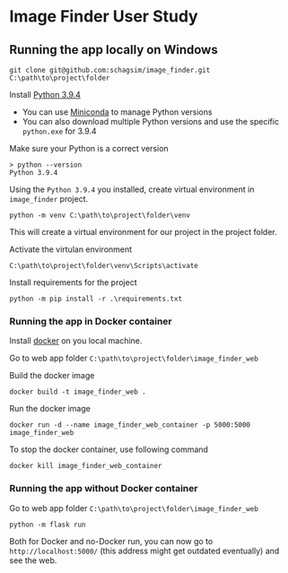 # Image Finder User Study

## Running the app locally on Windows

```shell
git clone git@github.com:schagsim/image_finder.git C:\path\to\project\folder
```

Install [Python 3.9.4](<https://www.python.org/downloads/release/python-394/>)

* You can use [Miniconda](<https://docs.conda.io/en/latest/miniconda.html>) to manage Python versions
* You can also download multiple Python versions and use the specific `python.exe` for 3.9.4

Make sure your Python is a correct version

```shell
> python --version
Python 3.9.4
```

Using the `Python 3.9.4` you installed, create virtual environment in `image_finder` project.

```shell
python -m venv C:\path\to\project\folder\venv
```

This will create a virtual environment for our project in the project folder.

Activate the virtulan environment

```shell
C:\path\to\project\folder\venv\Scripts\activate
```

Install requirements for the project

```shell
python -m pip install -r .\requirements.txt
```

### Running the app in Docker container

Install [docker](<https://docs.docker.com/docker-for-windows/install/>) on you local machine.

Go to web app folder `C:\path\to\project\folder\image_finder_web`

Build the docker image

```shell
docker build -t image_finder_web .
```

Run the docker image

```shell
docker run -d --name image_finder_web_container -p 5000:5000 image_finder_web
```

To stop the docker container, use following command

```shell
docker kill image_finder_web_container
```

### Running the app without Docker container

Go to web app folder `C:\path\to\project\folder\image_finder_web`

```shell
python -m flask run
```

Both for Docker and no-Docker run, you can now go to `http://localhost:5000/` (this address might get outdated eventually) and see the web.
